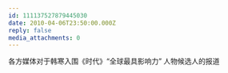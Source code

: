 ```yaml
---
id: 111137527879445030
date: 2010-04-06T23:50:00.000Z
reply: false
media_attachments: 0
---
```


各方媒体对于韩寒入围《时代》“全球最具影响力” 人物候选人的报道 ​​​​

